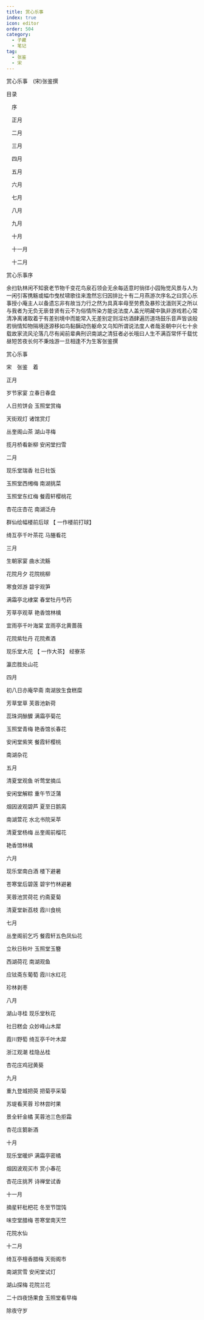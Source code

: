 ```yaml
---
title: 赏心乐事
index: true
icon: editor
order: 504
category:
  - 子藏
  - 笔记
tag:
  - 张鉴
  - 宋
---
```


赏心乐事　(宋)张鉴撰  

目录  

　序  

　正月  

　二月  

　三月  

　四月  

　五月  

　六月  

　七月  

　八月  

　九月  

　十月  

　十一月  

　十二月  

赏心乐事序  

余扫轨林闲不知衰老节物千变花鸟泉石领会无余每适意时徜徉小园殆觉风景与人为一闲引客携觞或幅巾曳杖啸歌往来澹然忘归因排比十有二月燕游次序名之曰赏心乐事授小庵主人以备遗忘非有故当力行之然为具真率毋至劳费及暴殄沈湎则天之所以与我者为无负无亵昔贤有云不为俗情所染方能说法度人盖光明藏中孰非游戏若心常清净离诸取着于有差别境中而能常入无差别定则淫坊酒肆遍历道场鼓乐音声皆谈般若徜情知物隔境逐源移如鸟黏黐动伤躯命又乌知所谓说法度人者哉圣朝中兴七十余载故家流风沦落几尽有闻前辈典刑识南湖之清狂者必长哦曰人生不满百常怀千载忧昼短苦夜长何不秉烛游一旦相逢不为生客张鉴撰  

赏心乐事  

宋　张鉴　着  

正月  

岁节家宴 立春日春盘  

人日煎饼会 玉照堂赏梅  

天街观灯 诸馆赏灯  

丛奎阁山茶 湖山寻梅  

揽月桥看新柳 安闲堂扫雪  

二月  

现乐堂瑞香 社日社饭  

玉照堂西缃梅 南湖挑菜  

玉照堂东红梅 餐霞轩樱桃花  

杏花庄杏花 南湖泛舟  

群仙绘幅楼前后球 【 一作楼前打球】  

绮互亭千叶茶花 马塍看花  

三月  

生朝家宴 曲水流觞  

花院月夕 花院桃柳  

寒食郊游 碧宇观笋  

满霜亭北棣棠 春堂牡丹芍药  

芳草亭观草 艳香馆林檎  

宜雨亭千叶海棠 宜雨亭北黄蔷薇  

花院紫牡丹 花院煮酒  

现乐堂大花 【 一作大茶】  经寮茶  

瀛峦胜处山花  

四月  

初八日亦庵早斋 南湖放生食糕糜  

芳草堂草 芙蓉池新荷  

蕊珠洞酴醾 满霜亭菊花  

玉照堂青梅 艳香馆长春花  

安闲堂紫笑 餐霞轩樱桃  

南湖杂花  

五月  

清夏堂观鱼 听莺堂摘瓜  

安闲堂解粽 重午节泛蒲  

烟因波观碧芦 夏至日鹅脔  

南湖萱花 水北书院采苹  

清夏堂杨梅 丛奎阁前榴花  

艳香馆林檎  

六月  

现乐堂南白酒 楼下避暑  

苍寒堂后碧莲 碧宇竹林避暑  

芙蓉池赏荷花 约斋夏菊  

清夏堂新荔枝 霞川食桃  

七月  

丛奎阁前乞巧 餐霞轩五色凤仙花  

立秋日秋叶 玉照堂玉簪  

西湖荷花 南湖观鱼  

应铉斋东葡萄 霞川水红花  

珍林剥枣  

八月  

湖山寻桂 现乐堂秋花  

社日糕会 众妙峰山木犀  

霞川野萄 绮互亭千叶木犀  

浙江观潮 桂隐丛桂  

杏花庄鸡冠黄葵  

九月  

重九登城把萸 把菊亭采菊  

苏堤看芙蓉 珍林尝时果  

景全轩金橘 芙蓉池三色拒霜  

杏花庄篘新酒  

十月  

现乐堂暖炉 满霜亭密橘  

烟因波观买市 赏小春花  

杏花庄挑荠 诗禅堂试香  

十一月  

摘星轩枇杷花 冬至节馄饨  

味空堂腊梅 苍寒堂南天竺  

花院水仙  

十二月  

绮互亭檀香腊梅 天街阁市  

南湖赏雪 安闲堂试灯  

湖山探梅 花院兰花  

二十四夜饧果食 玉照堂看早梅  

除夜守岁  
